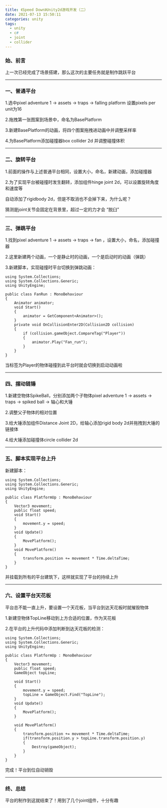 ```yaml
---
title: 《Speed Down》Unity2d游戏开发（二）
date: 2021-07-13 15:50:11
categories: unity
tags:
  - unity
  - c#
  - joint
  - collider
---
```




### 	始、前言

上一次已经完成了场景搭建，那么这次的主要任务就是制作跳跃平台



<!--more-->

---



### 	一、普通平台

1.选中pixel adventure 1 → assets → traps → falling platform 设置pixels per unit为16

2.拖拽第一张图案到场景中，命名为BasePlatform

3.新建BasePlatform的动画，将四个图案拖拽进动画中并调整采样率

4.为BasePlatform添加碰撞器box collider 2d 并调整碰撞体积



---



### 	二、旋转平台

1.前面的操作与上述普通平台相同，设置大小，命名，新建动画，添加碰撞器

2.为了实现平台被碰撞时发生翻转，添加组件hinge joint 2d，可以设置旋转角度和速度等

自动添加了rigidbody 2d，但是不取消也不会掉下来，为什么呢？

猜测是joint关节会固定在背景里，超过一定的力才会 “脱臼”



---



### 	三、弹跳平台

1.找到pixel adventure 1 → assets → traps → fan ，设置大小，命名，添加碰撞器

2.这里新建两个动画，一个是静止时的动画，一个是启动时的动画（弹跳）

3.新建脚本，实现碰撞时平台切换到弹跳动画：

```
using System.Collections;
using System.Collections.Generic;
using UnityEngine;

public class FanRun : MonoBehaviour
{
    Animator animator;
    void Start()
    {
        animator = GetComponent<Animator>();
    }
    private void OnCollisionEnter2D(Collision2D collision)
    {
        if (collision.gameObject.CompareTag("Player"))
        {
            animator.Play("Fan_run");
        }
    }
}
```

当标签为Player的物体碰撞到此平台时就会切换到启动动画啦



---



### 	四、摆动链锤

1.新建空物体SpikeBall，分别添加两个子物体pixel adventure 1 → assets → traps → spiked ball → 轴心和大锤

2.调整父子物体的相对位置

3.给大锤添加组件Distance Joint 2D，给轴心添加rigid body 2d并拖拽到大锤的链接体

4.给大锤添加碰撞体circle collider 2d



---



### 	五、脚本实现平台上升

新建脚本：

```
using System.Collections;
using System.Collections.Generic;
using UnityEngine;

public class PlatformUp : MonoBehaviour
{
    Vector3 movement;
    public float speed;
    void Start()
    {
        movement.y = speed;
    }
    void Update()
    {
        MovePlatform();
    }
    void MovePlatform()
    {
        transform.position += movement * Time.deltaTime;
    }
}
```

并挂载到所有的平台建筑下，这样就实现了平台的持续上升



---



### 	六、设置平台天花板

平台总不能一直上升，要设置一个天花板，当平台到达天花板时就摧毁物体

1.新建空物体TopLine移动到上方合适的位置，作为天花板

2.在平台的上升代码中添加判断到达天花板的检测：

```
using System.Collections;
using System.Collections.Generic;
using UnityEngine;

public class PlatformUp : MonoBehaviour
{
    Vector3 movement;
    public float speed;
    GameObject topLine;

    void Start()
    {
        movement.y = speed;
        topLine = GameObject.Find("TopLine");
    }
    void Update()
    {
        MovePlatform();
    }

    void MovePlatform()
    {
        transform.position += movement * Time.deltaTime;
        if(transform.position.y > topLine.transform.position.y)
        {
            Destroy(gameObject);
        }
    }
}
```

完成！平台到位自动销毁



---



### 	终、总结

平台的制作到这就结束了！用到了几个joint组件，十分有趣

